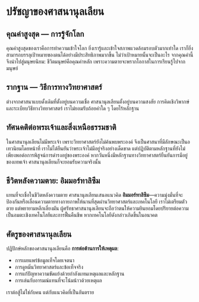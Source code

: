 # ปรัชญาของศาสนานุลเลียน

## คุณค่าสูงสุด — การรู้จักโลก

คุณค่าสูงสุดของเราคือการทำความเข้าใจโลก ยิ่งเรารู้และเข้าใจสภาพแวดล้อมรอบตัวมากเท่าใด เราก็ยิ่งสามารถบรรลุเป้าหมายของตนได้อย่างมีประสิทธิภาพมากขึ้น ไม่ว่าเป้าหมายนั้นจะเป็นอะไร จากคุณค่านี้จึงนำไปสู่มนุษยนิยม: ชีวิตมนุษย์คือคุณค่าหลัก เพราะความตายจะพรากโอกาสในการเรียนรู้ไปจากมนุษย์

## รากฐาน — วิธีการทางวิทยาศาสตร์

ต่างจากศาสนาแบบดั้งเดิมที่ตั้งอยู่บนความเชื่อ ศาสนานุลเลียนตั้งอยู่บนความสงสัย การคิดเชิงวิพากษ์ และระเบียบวิธีทางวิทยาศาสตร์ เราไม่ยอมรับถ้อยคำใด ๆ โดยไร้หลักฐาน

## ทัศนคติต่อพระเจ้าและสิ่งเหนือธรรมชาติ

ในศาสนานุลเลียนไม่มีพระเจ้า เพราะวิทยาศาสตร์ยังไม่ค้นพบพระองค์ จึงเป็นศาสนาที่มีลักษณะเป็นอเทวนิยมโดยหน้าที่ เราไม่ได้ยืนยันว่าพระเจ้าไม่มีอยู่จริงอย่างเด็ดขาด แต่ปฏิบัติตามหลักฐานที่ยังไม่เพียงพอต่อการพิสูจน์การดำรงอยู่ของพระองค์ หากวันหนึ่งมีหลักฐานทางวิทยาศาสตร์ยืนยันการมีอยู่ของเทพเจ้า ศาสนานุลเลียนก็จะยอมรับความจริงนั้น

## ชีวิตหลังความตาย: อิมมอร์ทาลิซึม

แทนที่จะเชื่อในชีวิตหลังความตาย ศาสนานุลเลียนเสนอแนวคิด **อิมมอร์ทาลิซึม**—ความมุ่งมั่นที่จะป้องกันหรือเลื่อนความตายทางกายภาพให้นานที่สุดผ่านวิทยาศาสตร์และเทคโนโลยี เราไม่เตรียมตัวตาย แต่พยายามหลีกเลี่ยงมัน ผู้ศรัทธาศาสนานุลเลียนจะถือว่าตนให้ความยินยอมโดยปริยายต่อความเป็นอมตะเชิงเทคโนโลยีและการฟื้นคืนชีพ หากเทคโนโลยีดังกล่าวเกิดขึ้นในอนาคต

## ศัตรูของศาสนานุลเลียน

ปฏิปักษ์หลักของศาสนานุลเลียนคือ **การต่อต้านการให้เหตุผล**:

- การเผยแพร่ข้อมูลเท็จโดยเจตนา  
- การดูหมิ่นวิทยาศาสตร์และข้อเท็จจริง  
- การแก้ปัญหาความขัดแย้งด้วยกำลังแทนเหตุผลและหลักฐาน  
- การเล่นกับอารมณ์แทนที่จะโน้มน้าวด้วยเหตุผล  

เราต่อสู้ไม่ใช่กับคน แต่กับแนวคิดที่เป็นอันตราย